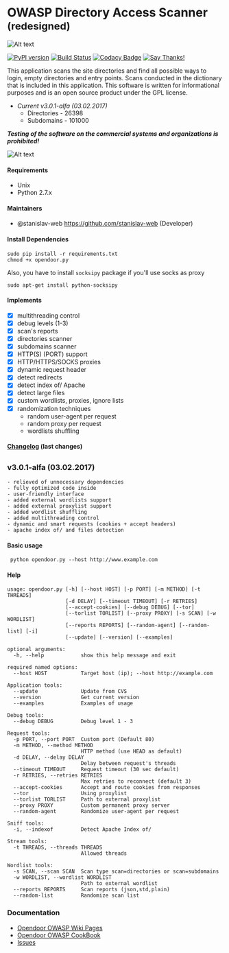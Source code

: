 OWASP Directory Access Scanner <sup>(redesigned)</sup>
==================================
![Alt text](http://dl2.joxi.net/drive/2016/08/04/0001/0378/90490/90/4b4470c268.jpg "Hackware")

[![PyPI version](https://badge.fury.io/py/opendoor.svg)](https://badge.fury.io/py/opendoor)
[![Build Status](https://travis-ci.org/stanislav-web/OpenDoor.svg?branch=master)](https://travis-ci.org/stanislav-web/OpenDoor) [![Codacy Badge](https://api.codacy.com/project/badge/Grade/edc54f96aa9748979f59d414daa978c6)](https://www.codacy.com/app/stanisov/OpenDoor?utm_source=github.com&amp;utm_medium=referral&amp;utm_content=stanislav-web/OpenDoor&amp;utm_campaign=Badge_Grade)
[![Say Thanks!](https://img.shields.io/badge/SayThanks.io-%E2%98%BC-1EAEDB.svg)](https://saythanks.io/to/stanislav-web)

This application scans the site directories and find all possible ways to login, empty directories and entry points.
Scans conducted in the dictionary that is included in this application.
This software is written for informational purposes and is an open source product under the GPL license.

* *Current v3.0.1-alfa (03.02.2017)*
    - Directories - 26398
    - Subdomains - 101000

***Testing of the software on the commercial systems and organizations is prohibited!***

![Alt text](http://dl3.joxi.net/drive/2017/01/30/0001/0378/90490/90/e309742b5c.jpg "OpenDoor OWASP")


#### Requirements
* Unix
* Python 2.7.x

#### Maintainers
- @stanislav-web <https://github.com/stanislav-web> (Developer)

#### Install Dependencies
```
sudo pip install -r requirements.txt
chmod +x opendoor.py
```
Also, you have to install `socksipy` package if you'll use socks as proxy
```
sudo apt-get install python-socksipy
```

#### Implements
- [x] multithreading control
- [x] debug levels (1-3)
- [x] scan's reports
- [x] directories scanner
- [x] subdomains scanner
- [x] HTTP(S) (PORT) support
- [x] HTTP/HTTPS/SOCKS proxies
- [x] dynamic request header
- [x] detect redirects
- [x] detect index of/ Apache
- [x] detect large files
- [x] custom wordlists, proxies, ignore lists
- [x] randomization techniques
    * random user-agent per request
    * random proxy per request
    * wordlists shuffling


#### [Changelog](CHANGELOG.md) (last changes)

<sub>v3.0.1-alfa (03.02.2017)</sub>
-------------------------
    - relieved of unnecessary dependencies
    - fully optimized code inside
    - user-friendly interface
    - added external wordlists support
    - added external proxylist support
    - added wordlist shuffling
    - added multithreading control
    - dynamic and smart requests (cookies + accept headers)
    - apache index of/ and files detection

#### Basic usage
```
 python opendoor.py --host http://www.example.com
```
#### Help
```
usage: opendoor.py [-h] [--host HOST] [-p PORT] [-m METHOD] [-t THREADS]
                   [-d DELAY] [--timeout TIMEOUT] [-r RETRIES]
                   [--accept-cookies] [--debug DEBUG] [--tor]
                   [--torlist TORLIST] [--proxy PROXY] [-s SCAN] [-w WORDLIST]
                   [--reports REPORTS] [--random-agent] [--random-list] [-i]
                   [--update] [--version] [--examples]

optional arguments:
  -h, --help            show this help message and exit

required named options:
  --host HOST           Target host (ip); --host http://example.com

Application tools:
  --update              Update from CVS
  --version             Get current version
  --examples            Examples of usage

Debug tools:
  --debug DEBUG         Debug level 1 - 3

Request tools:
  -p PORT, --port PORT  Custom port (Default 80)
  -m METHOD, --method METHOD
                        HTTP method (use HEAD as default)
  -d DELAY, --delay DELAY
                        Delay between request's threads
  --timeout TIMEOUT     Request timeout (30 sec default)
  -r RETRIES, --retries RETRIES
                        Max retries to reconnect (default 3)
  --accept-cookies      Accept and route cookies from responses
  --tor                 Using proxylist
  --torlist TORLIST     Path to external proxylist
  --proxy PROXY         Custom permanent proxy server
  --random-agent        Randomize user-agent per request

Sniff tools:
  -i, --indexof         Detect Apache Index of/

Stream tools:
  -t THREADS, --threads THREADS
                        Allowed threads

Wordlist tools:
  -s SCAN, --scan SCAN  Scan type scan=directories or scan=subdomains
  -w WORDLIST, --wordlist WORDLIST
                        Path to external wordlist
  --reports REPORTS     Scan reports (json,std,plain)
  --random-list         Randomize scan list

```

### Documentation
- [Opendoor OWASP Wiki Pages ](https://github.com/stanislav-web/OpenDoor/wiki)
- [Opendoor OWASP CookBook ](https://github.com/stanislav-web/OpenDoor/wiki)
- [Issues](https://github.com/stanislav-web/OpenDoor/issues)

